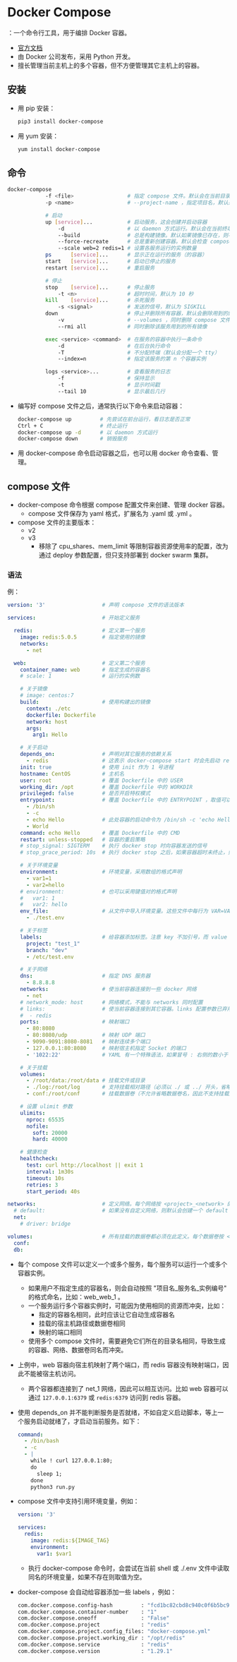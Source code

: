 # Docker Compose

：一个命令行工具，用于编排 Docker 容器。
- [官方文档](https://docs.docker.com/compose/compose-file/)
- 由 Docker 公司发布，采用 Python 开发。
- 擅长管理当前主机上的多个容器，但不方便管理其它主机上的容器。

## 安装

- 用 pip 安装：
  ```sh
  pip3 install docker-compose
  ```

- 用 yum 安装：
  ```sh
  yum install docker-compose
  ```

## 命令

```sh
docker-compose
            -f <file>                 # 指定 compose 文件。默认会在当前目录及祖父目录中寻找 docker-compose.yml 文件
            -p <name>                 # --project-name ，指定项目名，默认采用 compose 文件所在的目录名

            # 启动
            up [service]...           # 启动服务，这会创建并启动容器
                -d                    # 以 daemon 方式运行。默认会在当前终端的前台运行
                --build               # 总是构建镜像。默认如果镜像已存在，则不会构建
                --force-recreate      # 总是重新创建容器。默认会检查 compose 文件，如果配置变化则删除容器再重新创建
                --scale web=2 redis=1 # 设置各服务运行的实例数量
            ps      [service]...      # 显示正在运行的服务（的容器）
            start   [service]...      # 启动已停止的服务
            restart [service]...      # 重启服务

            # 停止
            stop    [service]...      # 停止服务
                -t <n>                # 超时时间，默认为 10 秒
            kill    [service]...      # 杀死服务
                -s <signal>           # 发送的信号，默认为 SIGKILL
            down                      # 停止并删除所有容器，默认会删除用到的网络
                -v                    # --volumes ，同时删除 compose 文件中定义的 volumes 以及用到的匿名 volumes
                --rmi all             # 同时删除该服务用到的所有镜像

            exec <service> <command>  # 在服务的容器中执行一条命令
                -d                    # 在后台执行命令
                -T                    # 不分配终端（默认会分配一个 tty）
                --index=n             # 指定该服务的第 n 个容器实例

            logs <service>...         # 查看服务的日志
                -f                    # 保持显示
                -t                    # 显示时间戳
                --tail 10             # 显示最后几行
```
- 编写好 compose 文件之后，通常执行以下命令来启动容器：
  ```sh
  docker-compose up         # 先尝试在前台运行，看日志是否正常
  Ctrl + C                  # 终止运行
  docker-compose up -d      # 以 daemon 方式运行
  docker-compose down       # 销毁服务
  ```
- 用 docker-compose 命令启动容器之后，也可以用 docker 命令查看、管理。

## compose 文件

- docker-compose 命令根据 compose 配置文件来创建、管理 docker 容器。
  - compose 文件保存为 yaml 格式，扩展名为 .yaml 或 .yml 。
- compose 文件的主要版本：
  - v2
  - v3
    - 移除了 cpu_shares、mem_limit 等限制容器资源使用率的配置，改为通过 deploy 参数配置，但只支持部署到 docker swarm 集群。

### 语法

例：
```yml
version: '3'                  # 声明 compose 文件的语法版本

services:                     # 开始定义服务

  redis:                      # 定义第一个服务
    image: redis:5.0.5        # 指定使用的镜像
    networks:
      - net

  web:                        # 定义第二个服务
    container_name: web       # 指定生成的容器名
    # scale: 1                # 运行的实例数

    # 关于镜像
    # image: centos:7
    build:                    # 使用构建出的镜像
      context: ./etc
      dockerfile: Dockerfile
      network: host
      args:
        arg1: Hello

    # 关于启动
    depends_on:               # 声明对其它服务的依赖关系
      - redis                 # 这表示 docker-compose start 时会先启动 redis 服务，再启动 web 服务。docker-compose stop 时顺序相反，而 docker-compose restart 时不控制顺序
    init: true                # 使用 init 作为 1 号进程
    hostname: CentOS          # 主机名
    user: root                # 覆盖 Dockerfile 中的 USER
    working_dir: /opt         # 覆盖 Dockerfile 中的 WORKDIR
    privileged: false         # 是否开启特权模式
    entrypoint:               # 覆盖 Dockerfile 中的 ENTRYPOINT ，取值可以为字符串类型或列表类型
      - /bin/sh
      - -c
      - echo Hello            # 此处容器的启动命令为 /bin/sh -c 'echo Hello' World ，实际上只会执行 echo Hello
      - World
    command: echo Hello       # 覆盖 Dockerfile 中的 CMD
    restart: unless-stopped   # 容器的重启策略
    # stop_signal: SIGTERM    # 执行 docker stop 时向容器发送的信号
    # stop_grace_period: 10s  # 执行 docker stop 之后，如果容器超时未终止，则发送 SIGKILL 信号强制杀死

    # 关于环境变量
    environment:              # 环境变量，采用数组的格式声明
      - var1=1
      - var2=hello
    # environment:            # 也可以采用键值对的格式声明
    #   var1: 1
    #   var2: hello
    env_file:                 # 从文件中导入环境变量。这些文件中每行为 VAR=VALUE 的格式，用 # 声明单行注释
      - ./test.env

    # 关于标签
    labels:                   # 给容器添加标签。注意 key 不加引号，而 value 必须加引号
      project: "test_1"
      branch: "dev"
      - /etc/test.env

    # 关于网络
    dns:                      # 指定 DNS 服务器
      - 8.8.8.8
    networks:                 # 使当前容器连接到一些 docker 网络
      - net
    # network_mode: host      # 网络模式，不能与 networks 同时配置
    # links:                  # 使当前容器连接到其它容器。links 配置参数已弃用，建议改用 networks 配置
    #  - redis
    ports:                    # 映射端口
      - 80:8080
      - 80:8080/udp           # 映射 UDP 端口
      - 9090-9091:8080-8081   # 映射连续多个端口
      - 127.0.0.1:80:8080     # 映射宿主机指定 Socket 的端口
      - '1022:22'             # YAML 有一个特殊语法，如果冒号 : 右侧的数小于 60 ，则视作 60 进制数。为了避免这种情况，需要将这行字符串加上定界符

    # 关于挂载
    volumes:
      - /root/data:/root/data # 挂载文件或目录
      - ./log:/root/log       # 支持挂载相对路径（必须以 ./ 或 ../ 开头，省略的话则会视作数据卷的名称）
      - conf:/root/conf       # 挂载数据卷（不允许省略数据卷名，因此不支持挂载匿名卷）

    # 设置 ulimit 参数
    ulimits:
      nproc: 65535
      nofile:
        soft: 20000
        hard: 40000

    # 健康检查
    healthcheck:
      test: curl http://localhost || exit 1
      interval: 1m30s
      timeout: 10s
      retries: 3
      start_period: 40s

networks:                     # 定义网络。每个网络按 <project>_<network> 的格式命名
  # default:                  # 如果没有自定义网络，则默认会创建一个 default 网络，让上述所有服务的容器连接到它，但不会接入初始的 bridge 网络
  net:
    # driver: bridge

volumes:                      # 所有挂载的数据卷都必须在此定义。每个数据卷按 <project>_<volume> 的格式命名
  conf:
  db:
```
- 每个 compose 文件可以定义一个或多个服务，每个服务可以运行一个或多个容器实例。
  - 如果用户不指定生成的容器名，则会自动按照 "项目名_服务名_实例编号" 的格式命名，比如：web_web_1 。
  - 一个服务运行多个容器实例时，可能因为使用相同的资源而冲突，比如：
    - 指定的容器名相同，此时应该让它自动生成容器名
    - 挂载的宿主机路径或数据卷相同
    - 映射的端口相同
  - 使用多个 compose 文件时，需要避免它们所在的目录名相同，导致生成的容器、网络、数据卷同名而冲突。
- 上例中，web 容器向宿主机映射了两个端口，而 redis 容器没有映射端口，因此不能被宿主机访问。
  - 两个容器都连接到了 net_1 网络，因此可以相互访问。比如 web 容器可以通过 `127.0.0.1:6379` 或 `redis:6379` 访问到 redis 容器。
- 使用 depends_on 并不能判断服务是否就绪，不如自定义启动脚本，等上一个服务启动就绪了，才启动当前服务。如下：
  ```yml
  command:
    - /bin/bash
    - -c
    - |
      while ! curl 127.0.0.1:80;
      do
        sleep 1;
      done
      python3 run.py
  ```
- compose 文件中支持引用环境变量，例如：
  ```yml
  version: '3'

  services:
    redis:
      image: redis:${IMAGE_TAG}
      environment:
        var1: $var1
  ```
  - 执行 docker-compose 命令时，会尝试在当前 shell 或 ./.env 文件中读取同名的环境变量，如果不存在则取值为空。

- docker-compose 会自动给容器添加一些 labels ，例如：
  ```sh
  com.docker.compose.config-hash         : "fcd1bc82cbd8c940c0f6b5bc9c053914332bc3a8a2f4d51b46924feb0e7c05b7"
  com.docker.compose.container-number    : "1"
  com.docker.compose.oneoff              : "False"
  com.docker.compose.project             : "redis"
  com.docker.compose.project.config_files: "docker-compose.yml"
  com.docker.compose.project.working_dir : "/opt/redis"
  com.docker.compose.service             : "redis"
  com.docker.compose.version             : "1.29.1"
  ```
